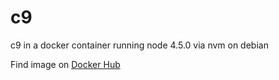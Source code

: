 # c9
c9 in a docker container running node 4.5.0 via nvm on debian

Find image on [Docker Hub](https://hub.docker.com/r/z3cka/c9/)
